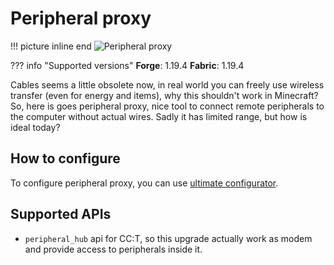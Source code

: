 # Peripheral proxy

!!! picture inline end
    ![Peripheral proxy](peripheral_proxy.png)

??? info "Supported versions"
    **Forge**: 1.19.4
    **Fabric**: 1.19.4

Cables seems a little obsolete now, in real world you can freely use wireless transfer (even for energy and items), why this shouldn't work in Minecraft? So, here is goes peripheral proxy, nice tool to connect remote peripherals to the computer without actual wires. Sadly it has limited range, but how is ideal today?

## How to configure

To configure peripheral proxy, you can use [ultimate configurator](ultimate_configurator.md). 

## Supported APIs

- `peripheral_hub` api for CC:T, so this upgrade actually work as modem and provide access to peripherals inside it.
